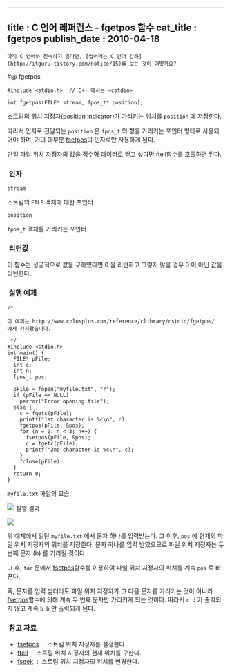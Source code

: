 ----------------
title : C 언어 레퍼런스 - fgetpos 함수
cat_title :  fgetpos
publish_date : 2010-04-18
--------------



```warning
아직 C 언어와 친숙하지 않다면, [씹어먹는 C 언어 강좌](http://itguru.tistory.com/notice/15)를 보는 것이 어떻까요?

```

#@ fgetpos

```cpp-formatted
#include <stdio.h>  // C++ 에서는 <cstdio>

int fgetpos(FILE* stream, fpos_t* position);
```


스트림의 위치 지정자(position indicator)가 가리키는 위치를 `position` 에 저장한다.

따라서 인자로 전달되는 `position` 은 `fpos_t` 의 형을 가리키는 포인터 형태로 사용되어야 하며, 거의 대부분 [fsetpos](http://itguru.tistory.com/73)의 인자로만 사용하게 된다.

만일 파일 위치 지정자의 값을 정수형 데이터로 얻고 싶다면 [ftell](http://itguru.tistory.com/74)함수를 호출하면 된다.



###  인자




`stream`

스트림의 `FILE` 객체에 대한 포인터

`position`

`fpos_t` 객체를 가리키는 포인터



###  리턴값




이 함수는 성공적으로 값을 구하였다면 0 을 리턴하고 그렇지 않을 경우 0 이 아닌 값을 리턴한다.



###  실행 예제

```cpp-formatted
/*

이 예제는 http://www.cplusplus.com/reference/clibrary/cstdio/fgetpos/
에서 가져왔습니다.

 */
#include <stdio.h>
int main() {
  FILE* pFile;
  int c;
  int n;
  fpos_t pos;

  pFile = fopen("myfile.txt", "r");
  if (pFile == NULL)
    perror("Error opening file");
  else {
    c = fgetc(pFile);
    printf("1st character is %c\n", c);
    fgetpos(pFile, &pos);
    for (n = 0; n < 3; n++) {
      fsetpos(pFile, &pos);
      c = fgetc(pFile);
      printf("2nd character is %c\n", c);
    }
    fclose(pFile);
  }
  return 0;
}
```


`myfile.txt` 파일의 모습


![](http://img1.daumcdn.net/thumb/R1920x0/?fname=http%3A%2F%2Fcfile4.uf.tistory.com%2Fimage%2F156B741F4BCA43C84F2A48)
실행 결과


![](http://img1.daumcdn.net/thumb/R1920x0/?fname=http%3A%2F%2Fcfile6.uf.tistory.com%2Fimage%2F156A741F4BCA43C8528424)


위 예제에서 일단 `myfile.txt` 에서 문자 하나를 입력받는다. 그 이후, `pos` 에 현재의 파일 위치 지정자의 위치를 저장한다. 문자 하나를 입력 받았으므로 파일 위치 지정자는 두 번째 문자 (b) 를 가리킬 것이다.

그 후, `for` 문에서 [fsetpos](http://itguru.tistory.com/73)함수를 이용하여 파일 위치 지정자의 위치를 계속 `pos` 로 바꾼다.

즉, 문자를 입력 받더라도 파일 위치 지정자가 그 다음 문자를 가리키는 것이 아니라 [fsetpos](http://itguru.tistory.com/73)함수에 의해 계속 두 번째 문자만 가리키게 되는 것이다. 따라서 `c d` 가 출력되지 않고 계속 `b b` 만 출력되게 된다.



###  참고 자료

* [fsetpos](http://itguru.tistory.com/73)  :  스트림 위치 지정자를 설정한다.
* [ftell](http://itguru.tistory.com/74)  :  스트림 위치 지정자의 현재 위치를 구한다.
* [fseek](http://itguru.tistory.com/72)  :  스트림 위치 지정자의 위치를 변경한다.